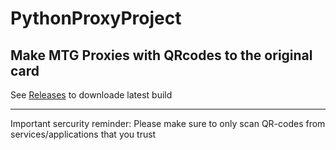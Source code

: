 # PythonProxyProject
Make MTG Proxies with QRcodes to the original card
---

See [Releases](https://github.com/FairPlayRose/PythonProxyProject/releases) to downloade latest build

---
Important sercurity reminder:
Please make sure to only scan QR-codes from services/applications that you trust
